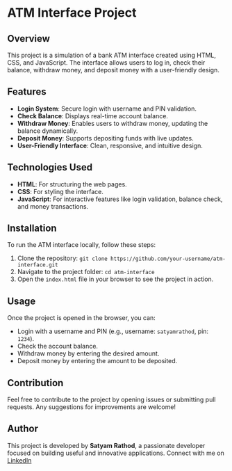 <h1>ATM Interface Project</h1>
  <div class="section">
    <h2>Overview</h2>
    <div class="content">
      <p>This project is a simulation of a bank ATM interface created using HTML, CSS, and JavaScript. The interface allows users to log in, check their balance, withdraw money, and deposit money with a user-friendly design.</p>
    </div>
  </div>

  <div class="section">
    <h2>Features</h2>
    <div class="content">
      <ul>
        <li><strong>Login System</strong>: Secure login with username and PIN validation.</li>
        <li><strong>Check Balance</strong>: Displays real-time account balance.</li>
        <li><strong>Withdraw Money</strong>: Enables users to withdraw money, updating the balance dynamically.</li>
        <li><strong>Deposit Money</strong>: Supports depositing funds with live updates.</li>
        <li><strong>User-Friendly Interface</strong>: Clean, responsive, and intuitive design.</li>
      </ul>
    </div>
  </div>

  <div class="section">
    <h2>Technologies Used</h2>
    <div class="content">
      <ul>
        <li><strong>HTML</strong>: For structuring the web pages.</li>
        <li><strong>CSS</strong>: For styling the interface.</li>
        <li><strong>JavaScript</strong>: For interactive features like login validation, balance check, and money transactions.</li>
      </ul>
    </div>
  </div>

  <div class="section">
    <h2>Installation</h2>
    <div class="content">
      <p>To run the ATM interface locally, follow these steps:</p>
      <ol>
        <li>Clone the repository: <code>git clone https://github.com/your-username/atm-interface.git</code></li>
        <li>Navigate to the project folder: <code>cd atm-interface</code></li>
        <li>Open the <code>index.html</code> file in your browser to see the project in action.</li>
      </ol>
    </div>
  </div>

  <div class="section">
    <h2>Usage</h2>
    <div class="content">
      <p>Once the project is opened in the browser, you can:</p>
      <ul>
        <li>Login with a username and PIN (e.g., username: <code>satyamrathod</code>, pin: <code>1234</code>).</li>
        <li>Check the account balance.</li>
        <li>Withdraw money by entering the desired amount.</li>
        <li>Deposit money by entering the amount to be deposited.</li>
      </ul>
    </div>
  </div>

  <div class="section">
    <h2>Contribution</h2>
    <div class="content">
      <p>Feel free to contribute to the project by opening issues or submitting pull requests. Any suggestions for improvements are welcome!</p>
    </div>
  </div>

  <div class="section">
    <h2>Author</h2>
    <div class="content">
      <p>This project is developed by <strong>Satyam Rathod</strong>, a passionate developer focused on building useful and innovative applications. Connect with me on <a href="www.linkedin.com/in/satyam-rathod-870b8b311">LinkedIn</a></p>
    </div>
  </div>
